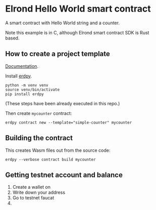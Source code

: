 # Elrond Hello World smart contract

A smart contract with Hello World string and a counter.

Note this example is in C, although Elrond smart contract SDK is Rust based.

## How to create a project template

[Documentation](https://docs.elrond.com/developers/tutorials/counter/).

Install [erdpy](https://github.com/ElrondNetwork/elrond-sdk-erdpy).

```shell
python -m venv venv
source venv/bin/activate
pip install erdpy
```

(These steps have been already executed in this repo.)

Then create `mycounter` contract:

```shell
erdpy contract new --template="simple-counter" mycounter
```

## Building the contract

This creates Wasm files out from the source code:

```shell
erdpy --verbose contract build mycounter
```

## Getting testnet account and balance

1. Create a wallet on
2. Write down your address
3. Go to testnet faucat 
4. 


